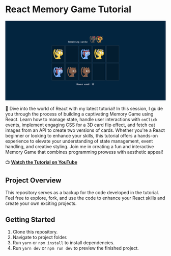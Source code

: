 # React Memory Game Tutorial

![Project Image](./src/images/memoryGame.png)

🚀 Dive into the world of React with my latest tutorial! In this session, I guide you through the process of building a captivating Memory Game using React. Learn how to manage state, handle user interactions with `onClick` events, implement engaging CSS for a 3D card flip effect, and fetch cat images from an API to create two versions of cards. Whether you're a React beginner or looking to enhance your skills, this tutorial offers a hands-on experience to elevate your understanding of state management, event handling, and creative styling. Join me in creating a fun and interactive Memory Game that combines programming prowess with aesthetic appeal!

📺 **[Watch the Tutorial on YouTube](https://youtu.be/4MZR-uGTlAI)**

## Project Overview

This repository serves as a backup for the code developed in the tutorial. Feel free to explore, fork, and use the code to enhance your React skills and create your own exciting projects.

## Getting Started

1. Clone this repository.
2. Navigate to project folder.
3. Run `yarn` or `npm install` to install dependencies.
4. Run `yarn dev` or `npm run dev` to preview the finished project.
